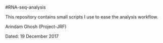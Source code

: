 #RNA-seq-analysis

This repository contains small scripts I use to ease the analysis workflow.

Arindam Ghosh (Project-JRF)

Dated: 19 December 2017
